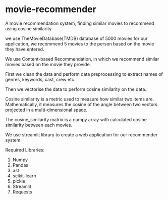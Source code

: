 # movie-recommender
A movie recommendation system, finding similar movies to recommend using cosine similarity

we use TheMovieDatabase(TMDB) database of 5000 movies for our application, we recommend 5 movies to the person based on the movie they have entered.

We use Content-based Recommendation, in which we recommend similar movies based on the movie they provide.

First we clean the data and perform data preprocessing to extract names of genres, keywords, cast, crew etc. 

Then we vectorise the data to perform cosine similarity on the data.

Cosine similarity is a metric used to measure how similar two items are. Mathematically, it measures the cosine of the angle between two vectors projected in a multi-dimensional space.

The cosine_simliarity matrix is a numpy array with calculated cosine similarity between each movies.

We use streamlit library to create a web application for our recommender system.

Required Libraries:
1. Numpy
2. Pandas
3. ast
4. scikit-learn
5. pickle
6. Streamlit
7. Requests
